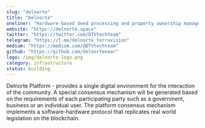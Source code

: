 ```yaml
---
slug: "delnorte"
title: "Delnorte"
oneliner: "Hardware-based deed processing and property ownership management transaction endorsement protocol."
website: "https://delnorte.space"
twitter: "https://twitter.com/DTVtechteam"
telegram: "https://t.me/delnorte_terravision"
medium: "https://medium.com/@DTVtechteam"
github: "https://github.com/delnortenear"
logo: /img/delnorte-logo.png
category: infrastructure
status: building
---
```


Delnorte Platform - provides a single digital environment for the interaction of the community. A special consensus mechanism will be generated based on the requirements of each participating party such as a government, business or an individual user. The platform consensus mechanism implements a software-hardware protocol that replicates real world legislation on the blockchain.

